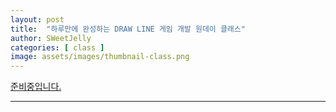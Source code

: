 ```yaml
---
layout: post
title:  "하루만에 완성하는 DRAW LINE 게임 개발 원데이 클래스"
author: SWeetJelly
categories: [ class ]
image: assets/images/thumbnail-class.png
---
```


[준비중입니다.][go to home]

---

[go to home]: {{site.baseurl}}/